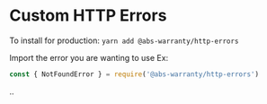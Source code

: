 # Custom HTTP Errors

To install for production:
`yarn add @abs-warranty/http-errors`

Import the error you are wanting to use Ex:

```javascript
const { NotFoundError } = require('@abs-warranty/http-errors')
```

..
